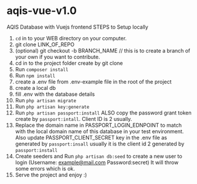 # aqis-vue-v1.0
AQIS Database with Vuejs frontend
STEPS to Setup locally
1. `cd` in to your WEB directory on your computer.
1. git clone LINK_OF_REPO
1. (optional) git checkout -b BRANCH_NAME // this is to create a branch of your own if you want to contribute.
1. cd in to the project folder create by git clone
1. Run `composer install`
1. Run `npm install`
1. create a .env file from .env-example file in the root of the project
1. create a local db
1. fill .env with the database details
1. Run `php artisan migrate`
1. Run `php artisan key:generate`
1. Run `php artisan passport:install` ALSO copy the password grant token create by `passport:intall`. Client ID is 2 usually.
1. Replace the domain name in PASSPORT_LOGIN_EDNPOINT to match with the local domain name of this database in your test environment. Also update PASSPORT_CLIENT_SECRET key in the .env file as generated by `passport:insall` usually it is the client id 2 generated by `passport:install`
1. Create seeders and Run `php artisan db:seed` to create a new user to login (Username: example@mail.com Password:secret) It will throw some errors which is ok.
1. Serve the project and enjoy :)

